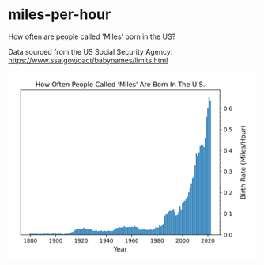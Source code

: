 # miles-per-hour

How often are people called 'Miles' born in the US?

Data sourced from the US Social Security Agency: https://www.ssa.gov/oact/babynames/limits.html

![](docs/graph.svg)
